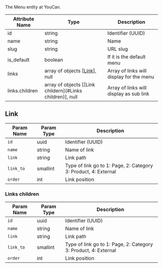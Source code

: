 The Menu entity at YouCan.

| Attribute Name    | Type | Description |
| -------------     | ----| --- |
| id                | string | Identifier (UUID) |
| name              | string | Name |
| slug              | string | URL slug |
| is_default        | boolean | If it is the default menu |
| links             |  array of objects [[Link](#link)], null | Array of links will display for the menu |
| links.children    |  array of objects [[Link childern](#Links children)], null | Array of links will display as sub link |

## Link

| Param Name    | Param Type    | Description                                                       |    
| ------------  | ------------- | ----------------------------------------------------------------- | 
| `id`          | uuid          | Identifier (UUID)                                                 | 
| `name`        | string        | Name of link                                                      | 
| `link`        | string        | Link path                                                         | 
| `link_to`     | smallint      | Type of link go to 1: Page, 2: Category 3: Product, 4: External   | 
| `order`       | int           | Link position                                                     | 

### Links children

| Param Name    | Param Type    | Description                                                       | 
| ------------  | ------------- | ----------------------------------------------------------------- | 
| `id`          | uuid          | Identifier (UUID)                                                 | 
| `name`        | string        | Name of link                                                      | 
| `link`        | string        | Link path                                                         | 
| `link_to`     | smallint      | Type of link go to 1: Page, 2: Category 3: Product, 4: External   | 
| `order`       | int           | Link position                                                     |